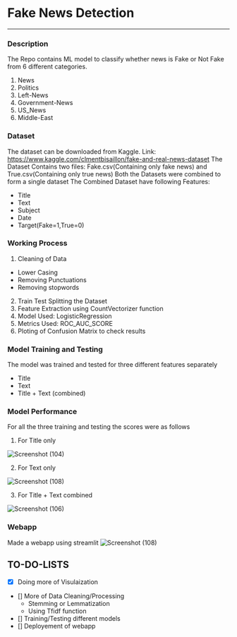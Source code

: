 # Fake News Detection
---
### Description

The Repo contains ML model to classify whether news is Fake or Not Fake from 6 different categories.
1) News
2) Politics
3) Left-News
4) Government-News
5) US_News
6) Middle-East

### Dataset
The dataset can be downloaded from Kaggle.
Link: https://www.kaggle.com/clmentbisaillon/fake-and-real-news-dataset
The Dataset Contains two files: Fake.csv(Containing only fake news) and True.csv(Containing only true news)
Both the Datasets were combined to form a single dataset
The Combined Dataset have following Features:
  - Title
  - Text
  - Subject
  - Date
  - Target(Fake=1,True=0)

### Working Process
1) Cleaning of Data
  - Lower Casing
  - Removing Punctuations
  - Removing stopwords
2) Train Test Splitting the Dataset
3) Feature Extraction using CountVectorizer function
4) Model Used: LogisticRegression
5) Metrics Used: ROC_AUC_SCORE
6) Ploting of Confusion Matrix to check results

### Model Training and Testing
The model was trained and tested for three different features separately
  - Title
  - Text
  - Title + Text (combined)

### Model Performance
For all the three training and testing the scores were as follows
1) For Title only 

![Screenshot (104)](https://user-images.githubusercontent.com/69076815/118935247-f5697a80-b968-11eb-8305-b65f1090279d.png)

2) For Text only
 
![Screenshot (108)](https://user-images.githubusercontent.com/69076815/118935776-82accf00-b969-11eb-85fe-ce9a562be245.png)

3) For Title + Text combined
 
![Screenshot (106)](https://user-images.githubusercontent.com/69076815/118935960-b851b800-b969-11eb-80c0-cbdaa85b8922.png)

### Webapp
Made a webapp using streamlit
![Screenshot (108)](https://user-images.githubusercontent.com/69076815/118937217-ea174e80-b96a-11eb-8993-e5ee11e47191.png)

 
## TO-DO-LISTS
- [x] Doing more of Visulaization 
- [] More of Data Cleaning/Processing
  - Stemming or Lemmatization
  - Using Tfidf function
- [] Training/Testing different models
- [] Deployement of webapp












